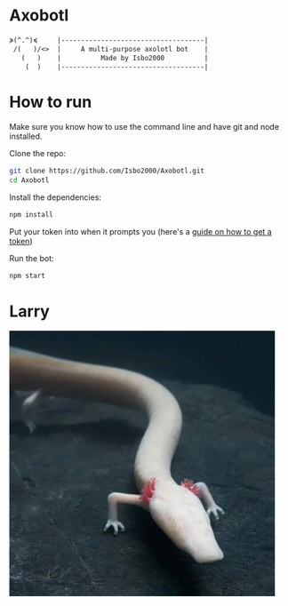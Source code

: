 # Axobotl

```
≽(^.^)≼     |------------------------------------|
 /(   )/<>  |     A multi-purpose axolotl bot    |
   (   )    |          Made by Isbo2000          |
    (  )    |------------------------------------|
```

# How to run

Make sure you know how to use the command line and have git and node installed.

Clone the repo:

```sh
git clone https://github.com/Isbo2000/Axobotl.git
cd Axobotl
```

Install the dependencies:

```sh
npm install
```

Put your token into when it prompts you (here's a [guide on how to get a token](https://github.com/reactiflux/discord-irc/wiki/Creating-a-discord-bot-&-getting-a-token))

Run the bot:

```sh
npm start
```

# Larry

![Larry](assets/imagecommands/larry/Larry.png)
